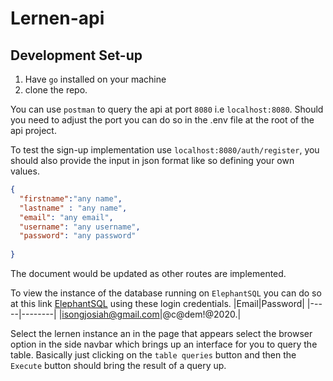 # Lernen-api

## Development Set-up
1. Have `go` installed on your machine
2. clone the repo.

You can use `postman` to query the api at port `8080` i.e `localhost:8080`. Should you 
need to adjust the port you can do so in the .env file at the root of the api project.

To test the sign-up implementation use `localhost:8080/auth/register`, you should also provide the input in json format like so defining your own values. 
```JSON
{
  "firstname":"any name",
  "lastname" : "any name",
  "email": "any email",
  "username": "any username",
  "password": "any password"
  
}
```

The document would be updated as other routes are implemented.

To view the instance of the database running on `ElephantSQL` you can do so
at this link [ElephantSQL](https://api.elephantsql.com/console/6fb7001a-11f5-49f0-88e7-61a08c8ac348/browser?# "ElephantSQL home") using these login credentials.
|Email|Password|
|-----|--------|
|isongjosiah@gmail.com|@c@dem!@2020.|

Select the lernen instance an in the page that appears select the browser option in the side navbar 
which brings up an interface for you to query the table. 
Basically just clicking on the `table queries` button and then the `Execute` button should bring the result of a query up.
